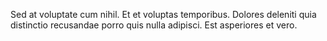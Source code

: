 Sed at voluptate cum nihil. Et et voluptas temporibus. Dolores deleniti quia distinctio recusandae porro quis nulla adipisci. Est asperiores et vero.
